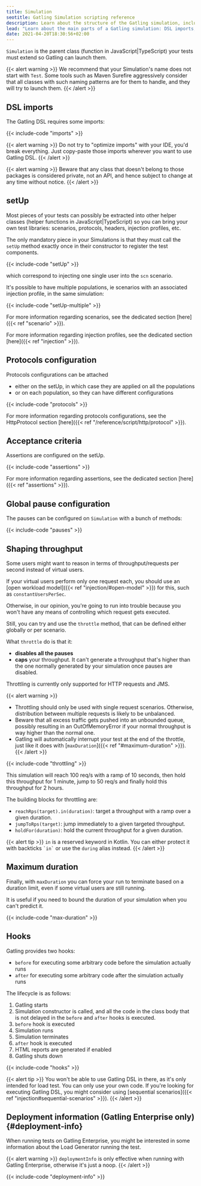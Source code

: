 ```yaml
---
title: Simulation
seotitle: Gatling Simulation scripting reference
description: Learn about the structure of the Gatling simulation, including required imports, protocol configuration and setUp.
lead: "Learn about the main parts of a Gatling simulation: DSL imports, scenario definitions, simulation definitions, and hooks."
date: 2021-04-20T18:30:56+02:00
---
```


`Simulation` is the parent class (function in JavaScript|TypeScript) your tests must extend so Gatling can launch them.

{{< alert warning >}}
We recommend that your Simulation's name does not start with `Test`.
Some tools such as Maven Surefire aggressively consider that all classes with such naming patterns are for them to handle, and they will try to launch them.
{{< /alert >}}

## DSL imports

The Gatling DSL requires some imports:

{{< include-code "imports" >}}

{{< alert warning >}}
Do not try to "optimize imports" with your IDE, you'd break everything.
Just copy-paste those imports wherever you want to use Gatling DSL.
{{< /alert >}}

{{< alert warning >}}
Beware that any class that doesn't belong to those packages is considered private, not an API, and hence subject to change at any time without notice.
{{< /alert >}}

## setUp

Most pieces of your tests can possibly be extracted into other helper classes (helper functions in JavaScript|TypeScript) so you can bring your own test libraries: scenarios, protocols, headers, injection profiles, etc.

The only mandatory piece in your Simulations is that they must call the `setUp` method exactly once in their constructor to register the test components.

{{< include-code "setUp" >}}

which correspond to injecting one single user into the `scn` scenario.

It's possible to have multiple populations, ie scenarios with an associated injection profile, in the same simulation:

{{< include-code "setUp-multiple" >}}

For more information regarding scenarios, see the dedicated section [here]({{< ref "scenario" >}}).

For more information regarding injection profiles, see the dedicated section [here]({{< ref "injection" >}}).

## Protocols configuration

Protocols configurations can be attached
* either on the setUp, in which case they are applied on all the populations
* or on each population, so they can have different configurations

{{< include-code "protocols" >}}

For more information regarding protocols configurations, see the HttpProtocol section [here]({{< ref "/reference/script/http/protocol" >}}).

## Acceptance criteria

Assertions are configured on the setUp.

{{< include-code "assertions" >}}

For more information regarding assertions, see the dedicated section [here]({{< ref "assertions" >}}).

## Global pause configuration

The pauses can be configured on `Simulation` with a bunch of methods:

{{< include-code "pauses" >}}

## Shaping throughput

Some users might want to reason in terms of throughput/requests per second instead of virtual users.

If your virtual users perform only one request each, you should use an [open workload model]({{< ref "injection/#open-model" >}}) for this, such as `constantUsersPerSec`.

Otherwise, in our opinion, you're going to run into trouble because you won't have any means of controlling which request gets executed.

Still, you can try and use the `throttle` method, that can be defined either globally or per scenario.

What `throttle` do is that it:
* **disables all the pauses**
* **caps** your throughput. It can't generate a throughput that's higher than the one normally generated by your simulation once pauses are disabled.

Throttling is currently only supported for HTTP requests and JMS.

{{< alert warning >}}
* Throttling should only be used with single request scenarios. Otherwise, distribution between multiple requests is likely to be unbalanced.
* Beware that all excess traffic gets pushed into an unbounded queue, possibly resulting in an OutOfMemoryError if your normal throughput is way higher than the normal one.
* Gatling will automatically interrupt your test at the end of the throttle, just like it does with [`maxDuration`]({{< ref "#maximum-duration" >}}).
{{< /alert >}}

{{< include-code "throttling" >}}

This simulation will reach 100 req/s with a ramp of 10 seconds, then hold this throughput for 1 minute, jump to 50 req/s and finally hold this throughput for 2 hours.

The building blocks for throttling are:

* `reachRps(target).in(duration)`: target a throughput with a ramp over a given duration.
* `jumpToRps(target)`: jump immediately to a given targeted throughput.
* `holdFor(duration)`: hold the current throughput for a given duration.

{{< alert tip >}}
`in` is a reserved keyword in Kotlin.
You can either protect it with backticks `` `in` `` or use the `during` alias instead.
{{< /alert >}}

## Maximum duration

Finally, with `maxDuration` you can force your run to terminate based on a duration limit, even if some virtual users are still running.

It is useful if you need to bound the duration of your simulation when you can't predict it.

{{< include-code "max-duration" >}}

## Hooks

Gatling provides two hooks:

* `before` for executing some arbitrary code before the simulation actually runs
* `after` for executing some arbitrary code after the simulation actually runs

The lifecycle is as follows:

1. Gatling starts
2. Simulation constructor is called, and all the code in the class body that is not delayed in the `before` and `after` hooks is executed.
3. `before` hook is executed
4. Simulation runs
5. Simulation terminates
6. `after` hook is executed
7. HTML reports are generated if enabled
8. Gatling shuts down

{{< include-code "hooks" >}}

{{< alert tip >}}
You won't be able to use Gatling DSL in there, as it's only intended for load test. You can only use your own code.
If you're looking for executing Gatling DSL, you might consider using [sequential scenarios]({{< ref "injection#sequential-scenarios" >}}).
{{< /alert >}}

## Deployment information (Gatling Enterprise only) {#deployment-info}

When running tests on Gatling Enterprise, you might be interested in some information about the Load Generator running the test.

{{< alert warning >}}
`deploymentInfo` is only effective when running with Gatling Enterprise, otherwise it's just a noop.
{{< /alert >}}

{{< include-code "deployment-info" >}}
